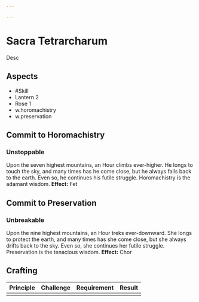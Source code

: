 ```yaml
---

---
```

# Sacra Tetrarcharum
Desc
## Aspects
- #Skill
- Lantern 2
- Rose 1
- w.horomachistry
- w.preservation
## Commit to Horomachistry
### Unstoppable
Upon the seven highest mountains, an Hour climbs ever-higher. He longs to touch the sky, and many times has he come close, but he always falls back to the earth. Even so, he continues his futile struggle. Horomachistry is the adamant wisdom.
**Effect:** Fet
## Commit to Preservation
### Unbreakable
Upon the nine highest mountains, an Hour treks ever-downward. She longs to protect the earth, and many times has she come close, but she always drifts back to the sky. Even so, she continues her futile struggle. Preservation is the tenacious wisdom.
**Effect:** Chor

## Crafting
| Principle | Challenge | Requirement | Result |
| --------- | --------- | ----------- | ------ |
|           |           |             |        |
